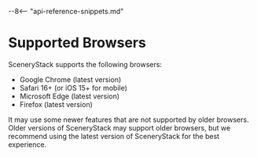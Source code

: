 --8<-- "api-reference-snippets.md"

# Supported Browsers

SceneryStack supports the following browsers:

- Google Chrome (latest version)
- Safari 16+ (or iOS 15+ for mobile)
- Microsoft Edge (latest version)
- Firefox (latest version)

It may use some newer features that are not supported by older browsers. Older versions of SceneryStack may support
older browsers, but we recommend using the latest version of SceneryStack for the best experience.